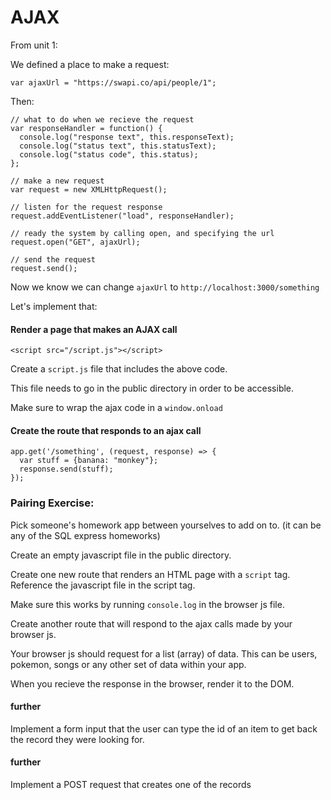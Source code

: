 # AJAX
From unit 1:

We defined a place to make a request:
```
var ajaxUrl = "https://swapi.co/api/people/1";
```

Then:
```
// what to do when we recieve the request
var responseHandler = function() {
  console.log("response text", this.responseText);
  console.log("status text", this.statusText);
  console.log("status code", this.status);
};

// make a new request
var request = new XMLHttpRequest();

// listen for the request response
request.addEventListener("load", responseHandler);

// ready the system by calling open, and specifying the url
request.open("GET", ajaxUrl);

// send the request
request.send();
```

Now we know we can change `ajaxUrl` to `http://localhost:3000/something`

Let's implement that:

#### Render a page that makes an AJAX call
```
<script src="/script.js"></script>
```

Create a `script.js` file that includes the above code.

This file needs to go in the public directory in order to be accessible.

Make sure to wrap the ajax code in a `window.onload`

#### Create the route that responds to an ajax call

```
app.get('/something', (request, response) => {
  var stuff = {banana: "monkey"};
  response.send(stuff);
});
```

### Pairing Exercise:
Pick someone's homework app between yourselves to add on to. (it can be any of the SQL express homeworks)

Create an empty javascript file in the public directory.

Create one new route that renders an HTML page with a `script` tag. Reference the javascript file in the script tag.

Make sure this works by running `console.log` in the browser js file.

Create another route that will respond to the ajax calls made by your browser js.

Your browser js should request for a list (array) of data. This can be users, pokemon, songs or any other set of data within your app.

When you recieve the response in the browser, render it to the DOM.

#### further
Implement a form input that the user can type the id of an item to get back the record they were looking for.

#### further
Implement a POST request that creates one of the records
